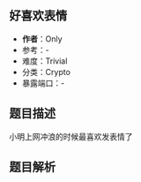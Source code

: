 ## 好喜欢表情

- **作者**：Only
- 参考：-
- 难度：Trivial
- 分类：Crypto
- 暴露端口：-

## 题目描述

小明上网冲浪的时候最喜欢发表情了

## 题目解析

